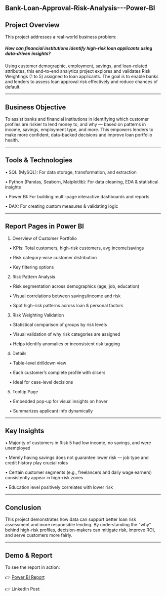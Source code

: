 ## Bank-Loan-Approval-Risk-Analysis---Power-BI

## Project Overview

This project addresses a real-world business problem:

##### How can financial institutions identify high-risk loan applicants using data-driven insights?

Using customer demographic, employment, savings, and loan-related attributes, this end-to-end analytics project explores and validates Risk Weightings (1 to 5) assigned to loan applicants. The goal is to enable banks and lenders to assess loan approval risk effectively and reduce chances of default.
________________________________________

## Business Objective

To assist banks and financial institutions in identifying which customer profiles are riskier to lend money to, and why — based on patterns in income, savings, employment type, and more. This empowers lenders to make more confident, data-backed decisions and improve loan portfolio health.
________________________________________

## Tools & Technologies

•	SQL (MySQL): For data storage, transformation, and extraction

•	Python (Pandas, Seaborn, Matplotlib): For data cleaning, EDA & statistical insights

•	Power BI: For building multi-page interactive dashboards and reports

•	DAX: For creating custom measures & validating logic
________________________________________

## Report Pages in Power BI

1.	Overview of Customer Portfolio

 • KPIs: Total customers, high-risk customers, avg income/savings
 
 • Risk category-wise customer distribution
 
 • Key filtering options
 
2.	Risk Pattern Analysis
   
 • Risk segmentation across demographics (age, job, education)
 
 • Visual correlations between savings/income and risk

 • Spot high-risk patterns across loan & personal factors
 
3.	Risk Weighting Validation
   
 • Statistical comparison of groups by risk levels
 
 • Visual validation of why risk categories are assigned
 
 • Helps identify anomalies or inconsistent risk tagging
 
4.	Details
   
 • Table-level drilldown view
 
 • Each customer’s complete profile with slicers
 
 • Ideal for case-level decisions
 
5.	Tooltip Page
   
 • Embedded pop-up for visual insights on hover
 
 • Summarizes applicant info dynamically
________________________________________

## Key Insights

•	Majority of customers in Risk 5 had low income, no savings, and were unemployed

•	Merely having savings does not guarantee lower risk — job type and credit history play crucial roles

•	Certain customer segments (e.g., freelancers and daily wage earners) consistently appear in high-risk zones

•	Education level positively correlates with lower risk
________________________________________

## Conclusion
This project demonstrates how data can support better loan risk assessment and more responsible lending. By understanding the "why" behind high-risk profiles, decision-makers can mitigate risk, improve ROI, and serve customers more fairly.
________________________________________

## Demo & Report

To see the report in action:

👉 [Power BI Report](https://app.powerbi.com/groups/me/reports/0da5017e-3764-4e41-b979-1e60433fcec4/780962a7ea836bec6190?experience=power-bi)

👉 LinkedIn Post: 
